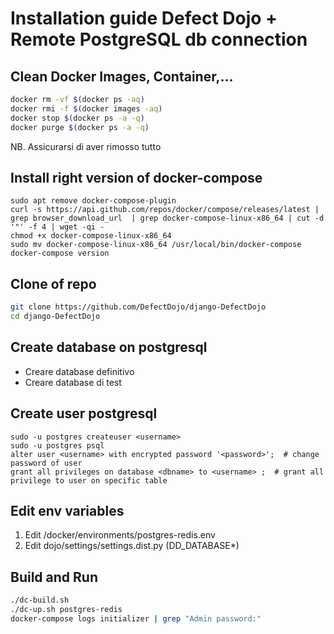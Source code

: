 # Installation guide Defect Dojo + Remote PostgreSQL db connection

## Clean Docker Images, Container,...
```bash
docker rm -vf $(docker ps -aq)
docker rmi -f $(docker images -aq)
docker stop $(docker ps -a -q)
docker purge $(docker ps -a -q)
```
NB. Assicurarsi di aver rimosso tutto

## Install right version of docker-compose
```
sudo apt remove docker-compose-plugin
curl -s https://api.github.com/repos/docker/compose/releases/latest | grep browser_download_url  | grep docker-compose-linux-x86_64 | cut -d '"' -f 4 | wget -qi -
chmod +x docker-compose-linux-x86_64
sudo mv docker-compose-linux-x86_64 /usr/local/bin/docker-compose
docker-compose version
```

## Clone of repo
```bash
git clone https://github.com/DefectDojo/django-DefectDojo
cd django-DefectDojo
```

## Create database on postgresql
- Creare database definitivo
- Creare database di test

## Create user postgresql
```
sudo -u postgres createuser <username>
sudo -u postgres psql
alter user <username> with encrypted password '<password>';  # change password of user
grant all privileges on database <dbname> to <username> ;  # grant all privilege to user on specific table
```

## Edit env variables
1. Edit /docker/environments/postgres-redis.env
2. Edit dojo/settings/settings.dist.py (DD_DATABASE*)

## Build and Run
```bash
./dc-build.sh
./dc-up.sh postgres-redis
docker-compose logs initializer | grep "Admin password:"
```
